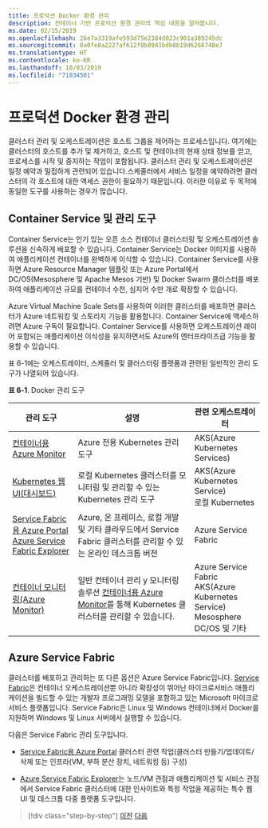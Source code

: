 ```yaml
---
title: 프로덕션 Docker 환경 관리
description: 컨테이너 기반 프로덕션 환경 관리의 핵심 내용을 알아봅니다.
ms.date: 02/15/2019
ms.openlocfilehash: 26e7a3319afe593d75e2384d023c901a389245dc
ms.sourcegitcommit: 8a0fe8a2227af612f8b8941bdb8b19d6268748e7
ms.translationtype: HT
ms.contentlocale: ko-KR
ms.lasthandoff: 10/03/2019
ms.locfileid: "71834501"
---
```

# <a name="manage-production-docker-environments"></a>프로덕션 Docker 환경 관리

클러스터 관리 및 오케스트레이션은 호스트 그룹을 제어하는 프로세스입니다. 여기에는 클러스터의 호스트를 추가 및 제거하고, 호스트 및 컨테이너의 현재 상태 정보를 얻고, 프로세스를 시작 및 중지하는 작업이 포함됩니다. 클러스터 관리 및 오케스트레이션은 일정 예약과 밀접하게 관련되어 있습니다.스케줄러에서 서비스 일정을 예약하려면 클러스터의 각 호스트에 대한 액세스 권한이 필요하기 때문입니다. 이러한 이유로 두 목적에 동일한 도구를 사용하는 경우가 많습니다.

## <a name="container-service-and-management-tools"></a>Container Service 및 관리 도구

Container Service는 인기 있는 오픈 소스 컨테이너 클러스터링 및 오케스트레이션 솔루션을 신속하게 배포할 수 있습니다. Container Service는 Docker 이미지를 사용하여 애플리케이션 컨테이너를 완벽하게 이식할 수 있습니다. Container Service를 사용하면 Azure Resource Manager 템플릿 또는 Azure Portal에서 DC/OS(Mesosphere 및 Apache Mesos 기반) 및 Docker Swarm 클러스터를 배포하여 애플리케이션 규모를 컨테이너 수천, 심지어 수만 개로 확장할 수 있습니다.

Azure Virtual Machine Scale Sets를 사용하여 이러한 클러스터를 배포하면 클러스터가 Azure 네트워킹 및 스토리지 기능을 활용합니다. Container Service에 액세스하려면 Azure 구독이 필요합니다. Container Service를 사용하면 오케스트레이션 레이어 포함되는 애플리케이션 이식성을 유지하면서도 Azure의 엔터프라이즈급 기능을 활용할 수 있습니다.

표 6-1에는 오케스트레이터, 스케줄러 및 클러스터링 플랫폼과 관련된 일반적인 관리 도구가 나열되어 있습니다.

**표 6-1**. Docker 관리 도구

| 관리 도구 | 설명 | 관련 오케스트레이터 |
|------------------|-------------|-----------------------|
| [컨테이너용 Azure Monitor](https://docs.microsoft.com/azure/monitoring/monitoring-container-insights-overview) | Azure 전용 Kubernetes 관리 도구 | AKS(Azure Kubernetes Services) |
| [Kubernetes 웹 UI(대시보드)](https://kubernetes.io/docs/tasks/access-application-cluster/web-ui-dashboard/) | 로컬 Kubernetes 클러스터를 모니터링 및 관리할 수 있는 Kubernetes 관리 도구 | AKS(Azure Kubernetes Service)<br/>로컬 Kubernetes |
| [Service Fabric용 Azure Portal](https://docs.microsoft.com/azure/service-fabric/service-fabric-cluster-creation-via-portal)<br/>[Azure Service Fabric Explorer](https://docs.microsoft.com/azure/service-fabric/service-fabric-visualizing-your-cluster) | Azure, 온 프레미스, 로컬 개발 및 기타 클라우드에서 Service Fabric 클러스터를 관리할 수 있는 온라인 데스크톱 버전 | Azure Service Fabric |
| [컨테이너 모니터링(Azure Monitor)](https://docs.microsoft.com/azure/azure-monitor/insights/containers) | 일반 컨테이너 관리 y 모니터링 솔루션 [컨테이너용 Azure Monitor](https://docs.microsoft.com/azure/monitoring/monitoring-container-insights-overview)를 통해 Kubernetes 클러스터를 관리할 수 있습니다. | Azure Service Fabric<br/>AKS(Azure Kubernetes Service)<br/>Mesosphere DC/OS 및 기타 |

## <a name="azure-service-fabric"></a>Azure Service Fabric

클러스터를 배포하고 관리하는 또 다른 옵션은 Azure Service Fabric입니다. [Service Fabric](https://azure.microsoft.com/services/service-fabric/)은 컨테이너 오케스트레이션뿐 아니라 확장성이 뛰어난 마이크로서비스 애플리케이션을 빌드할 수 있는 개발자 프로그래밍 모델을 포함하고 있는 Microsoft 마이크로서비스 플랫폼입니다. Service Fabric은 Linux 및 Windows 컨테이너에서 Docker를 지원하며 Windows 및 Linux 서버에서 실행할 수 있습니다.

다음은 Service Fabric 관리 도구입니다.

- [Service Fabric용 Azure Portal](https://docs.microsoft.com/azure/service-fabric/service-fabric-cluster-creation-via-portal) 클러스터 관련 작업(클러스터 만들기/업데이트/삭제 또는 인프라(VM, 부하 분산 장치, 네트워킹 등) 구성)

- [Azure Service Fabric Explorer](https://docs.microsoft.com/azure/service-fabric/service-fabric-visualizing-your-cluster)는 노드/VM 관점과 애플리케이션 및 서비스 관점에서 Service Fabric 클러스터에 대한 인사이트와 특정 작업을 제공하는 특수 웹 UI 및 데스크톱 다중 플랫폼 도구입니다.

>[!div class="step-by-step"]
>[이전](run-microservices-based-applications-in-production.md)
>[다음](monitor-containerized-application-services.md)
